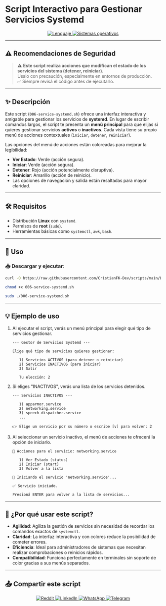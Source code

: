 # Script Interactivo para Gestionar Servicios Systemd

<p align="center">
    <a href="https://www.man7.org/linux/man-pages/man1/bash.1.html">
        <img src="https://img.shields.io/badge/Lenguaje-Bash-4EAA25?style=flat&logo=gnubash&labelColor=363D44" alt="Lenguaje">
    </a>
    <a href="https://www.debian.org/">
        <img src="https://img.shields.io/badge/OS-Linux%20%7C%20Debian-blue?style=flat&logoColor=b0c0c0&labelColor=363D44" alt="Sistemas operativos">
    </a>
</p>

---

## ⚠️ Recomendaciones de Seguridad

> ⚠️ **Este script realiza acciones que modifican el estado de los servicios del sistema (detener, reiniciar).**  
> Usalo con precaución, especialmente en entornos de producción.  
> ✅ Siempre revisá el código antes de ejecutarlo.

---

## ✨ Descripción

Este script (`006-service-systemd.sh`) ofrece una interfaz interactiva y amigable para gestionar los servicios de **systemd**. En lugar de escribir comandos largos, el script te presenta un **menú principal** para que elijas si quieres gestionar servicios **activos** o **inactivos**. Cada vista tiene su propio menú de acciones contextuales (`iniciar`, `detener`, `reiniciar`).

Las opciones del menú de acciones están coloreadas para mejorar la legibilidad:
- **Ver Estado**: Verde (acción segura).
- **Iniciar**: Verde (acción segura).
- **Detener**: Rojo (acción potencialmente disruptiva).
- **Reiniciar**: Amarillo (acción de reinicio).
- Las opciones de navegación y salida están resaltadas para mayor claridad.

---

## 🛠️ Requisitos

- Distribución **Linux** con `systemd`.
- Permisos de **root** (`sudo`).
- Herramientas básicas como `systemctl`, `awk`, `bash`.

---

## 🚀 Uso

### 📥 Descargar y ejecutar:

```bash
curl -O https://raw.githubusercontent.com/CristianFK-Dev/scripts/main/Linux/006-service-systemd.sh

chmod +x 006-service-systemd.sh

sudo ./006-service-systemd.sh
```

---

## 💡 Ejemplo de uso

1.  Al ejecutar el script, verás un menú principal para elegir qué tipo de servicios gestionar.

    ```text
    --- Gestor de Servicios Systemd ---

    Elige qué tipo de servicios quieres gestionar:

       1) Servicios ACTIVOS (para detener o reiniciar)
       2) Servicios INACTIVOS (para iniciar)
       3) Salir

       Tu elección: 2
    ```

2.  Si eliges "INACTIVOS", verás una lista de los servicios detenidos.

    ```text
    --- Servicios INACTIVOS ---

       1) apparmor.service
       2) networking.service
       3) speech-dispatcher.service
       ...

    👉 Elige un servicio por su número o escribe [v] para volver: 2
    ```

3.  Al seleccionar un servicio inactivo, el menú de acciones te ofrecerá la opción de iniciarlo.

    ```text
    🔧 Acciones para el servicio: networking.service

       1) Ver Estado (status)
       2) Iniciar (start)
       3) Volver a la lista

    🚀 Iniciando el servicio 'networking.service'...

    ✅ Servicio iniciado.

    Presioná ENTER para volver a la lista de servicios...
    ```

---

## 🧠 ¿Por qué usar este script?

- **Agilidad**: Agiliza la gestión de servicios sin necesidad de recordar los comandos exactos de `systemctl`.
- **Claridad**: La interfaz interactiva y con colores reduce la posibilidad de cometer errores.
- **Eficiencia**: Ideal para administradores de sistemas que necesitan realizar comprobaciones o reinicios rápidos.
- **Compatibilidad**: Funciona perfectamente en terminales sin soporte de color gracias a sus menús separados.

---

## 📤 Compartir este script

<p align="center">
    <a href="https://www.reddit.com/submit?url=https://github.com/CristianFK-Dev/scripts/blob/main/Linux/006-service-systemd.sh">
        <img src="https://img.shields.io/badge/Compartir-FF4500?logo=reddit&logoColor=white" alt="Reddit" />
    </a>
    <a href="https://www.linkedin.com/sharing/share-offsite/?url=https://github.com/CristianFK-Dev/scripts/blob/main/Linux/006-service-systemd.sh">
        <img src="https://img.shields.io/badge/LinkedIn-Compartir-0077B5?style=flat&logo=linkedin" alt="LinkedIn" />
    </a>
    <a href="https://wa.me/?text=Revisá%20este%20script:%20https://github.com/CristianFK-Dev/scripts/blob/main/Linux/006-service-systemd.sh">
        <img src="https://img.shields.io/badge/Compartir-25D366?logo=whatsapp&logoColor=white" alt="WhatsApp" />
    </a>
    <a href="https://t.me/share/url?url=https://github.com/CristianFK-Dev/scripts/blob/main/Linux/006-service-systemd.sh">
        <img src="https://img.shields.io/badge/Compartir-0088CC?logo=telegram&logoColor=white" alt="Telegram" />
    </a>
</p>